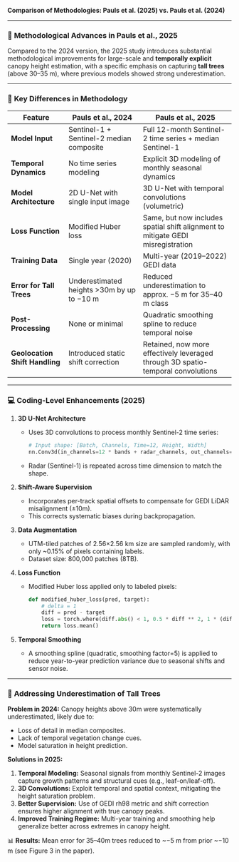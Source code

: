 **Comparison of Methodologies: Pauls et al. (2025) vs. Pauls et al. (2024)**

---

### 🔧 **Methodological Advances in Pauls et al., 2025**

Compared to the 2024 version, the 2025 study introduces substantial methodological improvements for large-scale and **temporally explicit** canopy height estimation, with a specific emphasis on capturing **tall trees** (above 30–35 m), where previous models showed strong underestimation.

---

### 📌 **Key Differences in Methodology**

| Feature                        | **Pauls et al., 2024**                     | **Pauls et al., 2025**                                                           |
| ------------------------------ | ------------------------------------------ | -------------------------------------------------------------------------------- |
| **Model Input**                | Sentinel-1 + Sentinel-2 median composite   | Full 12-month Sentinel-2 time series + median Sentinel-1                         |
| **Temporal Dynamics**          | No time series modeling                    | Explicit 3D modeling of monthly seasonal dynamics                                |
| **Model Architecture**         | 2D U-Net with single input image           | 3D U-Net with temporal convolutions (volumetric)                                 |
| **Loss Function**              | Modified Huber loss                        | Same, but now includes spatial shift alignment to mitigate GEDI misregistration  |
| **Training Data**              | Single year (2020)                         | Multi-year (2019–2022) GEDI data                                                 |
| **Error for Tall Trees**       | Underestimated heights >30m by up to −10 m | Reduced underestimation to approx. −5 m for 35–40 m class                        |
| **Post-Processing**            | None or minimal                            | Quadratic smoothing spline to reduce temporal noise                              |
| **Geolocation Shift Handling** | Introduced static shift correction         | Retained, now more effectively leveraged through 3D spatio-temporal convolutions |

---

### 💻 **Coding-Level Enhancements (2025)**

1. **3D U-Net Architecture**

   * Uses 3D convolutions to process monthly Sentinel-2 time series:

     ```python
     # Input shape: [Batch, Channels, Time=12, Height, Width]
     nn.Conv3d(in_channels=12 * bands + radar_channels, out_channels=64, kernel_size=(3,3,3))
     ```
   * Radar (Sentinel-1) is repeated across time dimension to match the shape.

2. **Shift-Aware Supervision**

   * Incorporates per-track spatial offsets to compensate for GEDI LiDAR misalignment (±10m).
   * This corrects systematic biases during backpropagation.

3. **Data Augmentation**

   * UTM-tiled patches of 2.56×2.56 km size are sampled randomly, with only \~0.15% of pixels containing labels.
   * Dataset size: 800,000 patches (8TB).

4. **Loss Function**

   * Modified Huber loss applied only to labeled pixels:

     ```python
     def modified_huber_loss(pred, target):
         # delta = 1
         diff = pred - target
         loss = torch.where(diff.abs() < 1, 0.5 * diff ** 2, 1 * (diff.abs() - 0.5))
         return loss.mean()
     ```

5. **Temporal Smoothing**

   * A smoothing spline (quadratic, smoothing factor=5) is applied to reduce year-to-year prediction variance due to seasonal shifts and sensor noise.

---

### 🌲 **Addressing Underestimation of Tall Trees**

**Problem in 2024:** Canopy heights above 30m were systematically underestimated, likely due to:

* Loss of detail in median composites.
* Lack of temporal vegetation change cues.
* Model saturation in height prediction.

**Solutions in 2025:**

1. **Temporal Modeling:** Seasonal signals from monthly Sentinel-2 images capture growth patterns and structural cues (e.g., leaf-on/leaf-off).
2. **3D Convolutions:** Exploit temporal and spatial context, mitigating the height saturation problem.
3. **Better Supervision:** Use of GEDI rh98 metric and shift correction ensures higher alignment with true canopy peaks.
4. **Improved Training Regime:** Multi-year training and smoothing help generalize better across extremes in canopy height.

📊 **Results:**
Mean error for 35–40m trees reduced to \~−5 m from prior \~−10 m (see Figure 3 in the paper).
